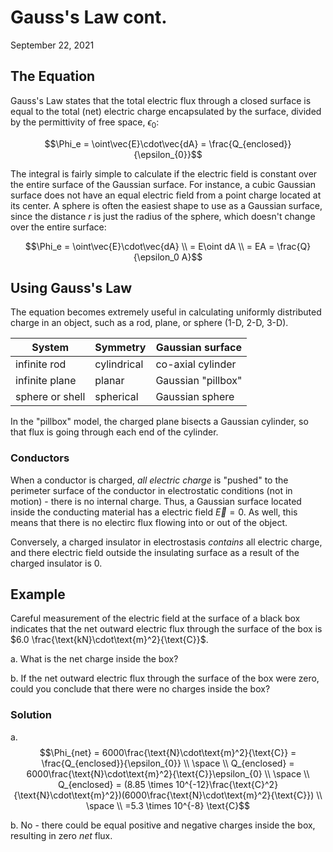 # Gauss's Law cont.
September 22, 2021

## The Equation
Gauss's Law states that the total electric flux through a closed surface is equal to the total (net) electric charge encapsulated by the surface, divided by the permittivity of free space, $\epsilon_{0}$:

$$\Phi_e = \oint\vec{E}\cdot\vec{dA} = \frac{Q_{enclosed}}{\epsilon_{0}}$$

The integral is fairly simple to calculate if the electric field is constant over the entire surface of the Gaussian surface. For instance, a cubic Gaussian surface does not have an equal electric field from a point charge located at its center. A sphere is often the easiest shape to use as a Gaussian surface, since the distance $r$ is just the radius of the sphere, which doesn't change over the entire surface: 

$$\Phi_e = \oint\vec{E}\cdot\vec{dA} \\
= E\oint dA \\
= EA = \frac{Q}{\epsilon_0 A}$$

## Using Gauss's Law
The equation becomes extremely useful in calculating uniformly distributed charge in an object, such as a rod, plane, or sphere (1-D, 2-D, 3-D).

| System | Symmetry | Gaussian surface |
| --- | --- | --- |
| infinite rod | cylindrical | co-axial cylinder |
| infinite plane | planar | Gaussian "pillbox" |
| sphere or shell | spherical | Gaussian sphere |

In the "pillbox" model, the charged plane bisects a Gaussian cylinder, so that flux is going through each end of the cylinder.

### Conductors
When a conductor is charged, *all electric charge* is "pushed" to the perimeter surface of the conductor in electrostatic conditions (not in motion) - there is no internal charge. Thus, a Gaussian surface located inside the conducting material has a electric field $\vec{E} = 0$. As well, this means that there is no electirc flux flowing into or out of the object.

Conversely, a charged insulator in electrostasis *contains* all electric charge, and there electric field outside the insulating surface as a result of the charged insulator is 0.

## Example
Careful measurement of the electric field at the surface of a black box indicates that the net outward electric flux through the surface of the box is $6.0 \frac{\text{kN}\cdot\text{m}^2}{\text{C}}$.

a. What is the net charge inside the box?

b. If the net outward electric flux through the surface of the box were zero, could you conclude that there were no charges inside the box? 

### Solution
a. 
$$\Phi_{net} = 6000\frac{\text{N}\cdot\text{m}^2}{\text{C}} = \frac{Q_{enclosed}}{\epsilon_{0}} \\
\space \\ 
Q_{enclosed} = 6000\frac{\text{N}\cdot\text{m}^2}{\text{C}}\epsilon_{0} \\
\space \\ 
Q_{enclosed} = (8.85 \times 10^{-12}\frac{\text{C}^2}{\text{N}\cdot\text{m}^2})(6000\frac{\text{N}\cdot\text{m}^2}{\text{C}}) \\
\space \\ 
=5.3 \times 10^{-8} \text{C}$$

b. No - there could be equal positive and negative charges inside the box, resulting in zero *net* flux.